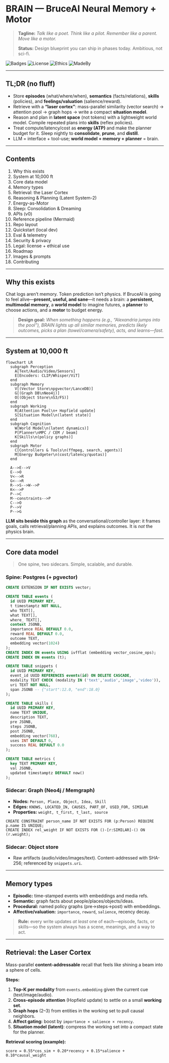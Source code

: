 # BRAIN — BruceAI Neural Memory + Motor

> **Tagline:** *Talk like a poet. Think like a pilot. Remember like a parent. Move like a motor.*
>
> **Status:** Design blueprint you can ship in phases today. Ambitious, not sci-fi.

![Badges](https://img.shields.io/badge/status-blueprint-informational) ![License](https://img.shields.io/badge/license-MIT-green) ![Ethics](https://img.shields.io/badge/ethical_use-required-critical) ![MadeBy](https://img.shields.io/badge/made_by-NeoShade_AI-black)

---

## TL;DR (no fluff)
- Store **episodes** (what/where/when), **semantics** (facts/relations), **skills** (policies), and **feelings/valuation** (salience/reward).
- Retrieve with a **“laser cortex”**: mass-parallel similarity (vector search) → attention pool → graph hops → write a compact **situation model**.
- Reason and plan in **latent space** (not tokens) with a lightweight world model. Compile repeated plans into **skills** (reflex policies).
- Treat compute/latency/cost as **energy (ATP)** and make the planner budget for it. Sleep nightly to **consolidate**, **prune**, and **distill**.
- LLM = interface + tool-use; **world model + memory + planner** = brain.

---

## Contents
1. Why this exists
2. System at 10,000 ft
3. Core data model
4. Memory types
5. Retrieval: the Laser Cortex
6. Reasoning & Planning (Latent System-2)
7. Energy-as-Motor
8. Sleep: Consolidation & Dreaming
9. APIs (v0)
10. Reference pipeline (Mermaid)
11. Repo layout
12. Quickstart (local dev)
13. Eval & telemetry
14. Security & privacy
15. Legal: license + ethical use
16. Roadmap
17. Images & prompts
18. Contributing

---

## Why this exists
Chat logs aren’t memory. Token prediction isn’t physics. If BruceAI is going to feel alive—**present, useful, and sane**—it needs a brain: a **persistent, multimodal memory**, a **world model** to imagine futures, a **planner** to choose actions, and a **motor** to budget energy.

> **Design goal:** *When something happens (e.g., “Alexandria jumps into the pool”), BRAIN lights up all similar memories, predicts likely outcomes, picks a plan (towel/camera/safety), acts, and learns—fast.*

---

## System at 10,000 ft

```mermaid
flowchart LR
  subgraph Perception
    A[Text/Audio/Video/Sensors]
    E[Encoders: CLIP/Whisper/ViT]
  end
  subgraph Memory
    V[(Vector Store\npgvector/LanceDB)]
    G[(Graph DB\nNeo4j)]
    O[(Object Store\nS3/FS)]
  end
  subgraph Working
    R[Attention Pool\n+ Hopfield update]
    S[Situation Model\n(latent state)]
  end
  subgraph Cognition
    W[World Model\n(latent dynamics)]
    P[Planner\nMPC / CEM / beam]
    K[Skills\n(policy graphs)]
  end
  subgraph Motor
    C[Controllers & Tools\n(ffmpeg, search, agents)]
    M[Energy Budgeter\n(cost/latency/quotas)]
  end

  A-->E-->V
  E-->O
  V<-->R
  G<-->R
  R-->S-->W-->P
  K<-->P
  P-->C
  M--constraints-->P
  C-->O
  P-->V
  P-->G
```

**LLM sits beside this graph** as the conversational/controller layer: it frames goals, calls retrieval/planning APIs, and explains outcomes. It is *not* the physics brain.

---

## Core data model

> One spine, two sidecars. Simple, scalable, and durable.

### Spine: Postgres (+ pgvector)
```sql
CREATE EXTENSION IF NOT EXISTS vector;

CREATE TABLE events (
  id UUID PRIMARY KEY,
  t timestamptz NOT NULL,
  who TEXT[],
  what TEXT[],
  where_ TEXT[],
  context JSONB,
  importance REAL DEFAULT 0.0,
  reward REAL DEFAULT 0.0,
  outcome TEXT,
  embedding vector(1024)
);
CREATE INDEX ON events USING ivfflat (embedding vector_cosine_ops);
CREATE INDEX ON events (t);

CREATE TABLE snippets (
  id UUID PRIMARY KEY,
  event_id UUID REFERENCES events(id) ON DELETE CASCADE,
  modality TEXT CHECK (modality IN ('text','audio','image','video')),
  uri TEXT NOT NULL,
  span JSONB -- {"start":12.0, "end":18.0}
);

CREATE TABLE skills (
  id UUID PRIMARY KEY,
  name TEXT UNIQUE,
  description TEXT,
  pre JSONB,
  steps JSONB,
  post JSONB,
  embedding vector(768),
  uses INT DEFAULT 0,
  success REAL DEFAULT 0.0
);

CREATE TABLE metrics (
  key TEXT PRIMARY KEY,
  val JSONB,
  updated timestamptz DEFAULT now()
);
```

### Sidecar: Graph (Neo4j / Memgraph)
- **Nodes:** `Person, Place, Object, Idea, Skill`
- **Edges:** `KNOWS, LOCATED_IN, CAUSES, PART_OF, USED_FOR, SIMILAR`
- **Properties:** `weight, t_first, t_last, source`

```cypher
CREATE CONSTRAINT person_name IF NOT EXISTS FOR (p:Person) REQUIRE p.name IS UNIQUE;
CREATE INDEX rel_weight IF NOT EXISTS FOR ()-[r:SIMILAR]-() ON (r.weight);
```

### Sidecar: Object store
- Raw artifacts (audio/video/images/text). Content-addressed with SHA-256; referenced by `snippets.uri`.

---

## Memory types
- **Episodic:** time-stamped events with embeddings and media refs.
- **Semantic:** graph facts about people/places/objects/ideas.
- **Procedural:** named policy graphs (pre→steps→post) with embeddings.
- **Affective/valuation:** `importance`, `reward`, `salience`, recency decay.

> **Rule:** every write updates *at least* one of each—episode, facts, or skills—so the system always has a scene, meanings, and a way to act.

---

## Retrieval: the Laser Cortex
Mass-parallel **content-addressable** recall that feels like shining a beam into a sphere of cells.

**Steps:**
1. **Top-K per modality** from `events.embedding` given the current cue (text/image/audio).
2. **Cross-episode attention** (Hopfield update) to settle on a small **working set**.
3. **Graph hops** (2–3) from entities in the working set to pull causal neighbors.
4. **Affect gating:** boost by `importance × salience × recency`.
5. **Situation model (latent)**: compress the working set into a compact state for the planner.

**Retrieval scoring (example):**
```
score = 0.55*cos_sim + 0.20*recency + 0.15*salience + 0.10*causal_weight
```
